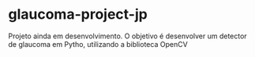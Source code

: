 # glaucoma-project-jp

Projeto ainda em desenvolvimento. O objetivo é desenvolver um detector de glaucoma em Pytho, utilizando a biblioteca OpenCV
